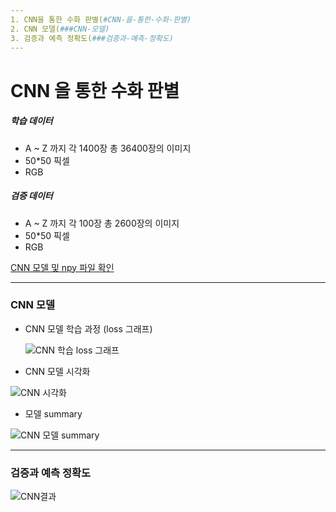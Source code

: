 ```yaml
---
1. CNN을 통한 수화 판별(#CNN-을-통한-수화-판별)
2. CNN 모델(###CNN-모델)
3. 검증과 예측 정확도(###검증과-예측-정확도)
---
```




# CNN 을 통한 수화 판별

##### 학습 데이터

- A ~ Z 까지 각 1400장 총 36400장의 이미지
- 50*50 픽셀
- RGB

##### 검증 데이터

- A ~ Z 까지 각 100장 총 2600장의 이미지
- 50*50 픽셀
- RGB

[CNN 모델 및 npy 파일 확인](https://www.dropbox.com/sh/pagfd3a32a8y1ro/AADLPFJoAuqJHSgdt-T5k8kPa?dl=0)

---

### CNN 모델

- CNN 모델 학습 과정 (loss 그래프)

  ![CNN 학습 loss 그래프](https://user-images.githubusercontent.com/68371545/98892601-0631c300-24e4-11eb-9726-ce74ffcf415f.png)

- CNN 모델 시각화

![CNN 시각화](https://user-images.githubusercontent.com/68371545/98892677-295c7280-24e4-11eb-94b2-b721b2010464.png)

- 모델 summary

![CNN 모델 summary](https://user-images.githubusercontent.com/68371545/98892714-3b3e1580-24e4-11eb-9d81-b98773741076.png)

---

### 검증과 예측 정확도

![CNN결과](https://user-images.githubusercontent.com/68371545/98892803-6a548700-24e4-11eb-868a-26b5ae3f663b.JPG)



